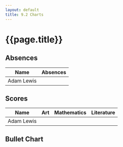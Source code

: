 ```yaml
---
layout: default
title: 9.2 Charts
---
```


<link rel="stylesheet" href="{{site.baseurl}}/chapter09/css/dashboard.css">

<script src="{{site.baseurl}}/chapter09/js/dashboard.js"></script>
<script src="{{site.baseurl}}/chapter09/js/gendata.js"></script>

<h1 class="section-title">{{page.title}}</h1>

<h2 class="section-subtitle">Absences</h2>

<div class="row">
    <div class="col-md-6">
        <table class="table table-condensed table-fluid">
            <thead>
                <tr>
                    <th>Name</th>
                    <th>Absences</th>
                </tr>
            </thead>
            <tbody>
                <tr>
                    <td>Adam Lewis</td>
                    <td><div id="absences-chart"></div></td>
                </tr>
            </tbody>
        </table>
    </div>
</div>

<script>
    // Create and configure the chart
    var absences = dashboard.chart.absenceChart()
        .width(200)
        .height(20)
        .from(classData.from)
        .to(classData.to);

    // Select the container element and bind the example data
    d3.select('#absences-chart')
        .data([classData.students[0].absences])
        .call(absences);
</script>


<h2 class="section-subtitle">Scores</h2>

<div class="row">
    <div class="col-md-10">
        <table class="table table-condensed table-fluid">
            <thead>
                <tr>
                    <th>Name</th>
                    <th>Art</th>
                    <th>Mathematics</th>
                    <th>Literature</th>
                </tr>
            </thead>
            <tbody>
                <tr>
                    <td>Adam Lewis</td>
                    <td><div id="score-chart-1"></div></td>
                    <td><div id="score-chart-2"></div></td>
                    <td><div id="score-chart-3"></div></td>
                </tr>
            </tbody>
        </table>
    </div>
</div>


<script>
    // Create and configure the score charts
    var score = dashboard.chart.scoreChart()
        .width(200)
        .height(60)
        .from(classData.from)
        .to(classData.to);


    // Select the container elements, bind the data and invoke the score chart
    d3.select('#score-chart-1')
        .data([classData.students[0].classes[0].scores])
        .call(score);

    d3.select('#score-chart-2')
        .data([classData.students[0].classes[1].scores])
        .call(score);

    d3.select('#score-chart-3')
        .data([classData.students[0].classes[2].scores])
        .call(score);
</script>

<h2 class="section-subtitle">Bullet Chart</h2>

<div id="bullet-example"></div>

<script>
    var bullet = dashboard.chart.bulletChart();

    d3.select('#bullet-example')
        .data([78.23])
        .call(bullet);
</script>

